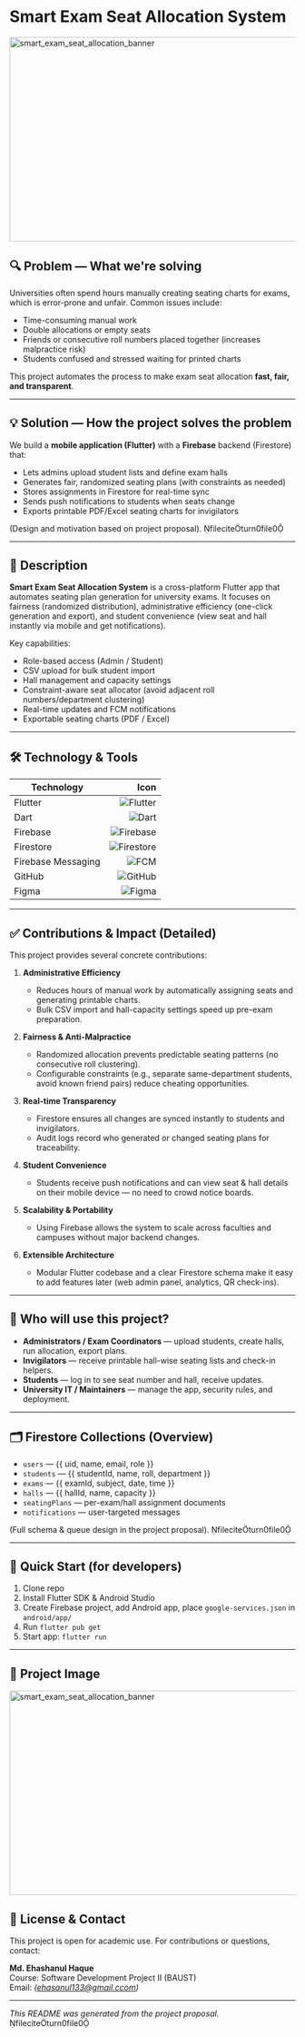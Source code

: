 # Smart Exam Seat Allocation System

<img width="1200" height="360" alt="smart_exam_seat_allocation_banner" src="https://github.com/user-attachments/assets/1b04aa86-929c-4088-9582-c6494fdf2ef8" />

## 🔍 Problem — What we're solving
Universities often spend hours manually creating seating charts for exams, which is error-prone and unfair. Common issues include:
- Time-consuming manual work
- Double allocations or empty seats
- Friends or consecutive roll numbers placed together (increases malpractice risk)
- Students confused and stressed waiting for printed charts

This project automates the process to make exam seat allocation **fast, fair, and transparent**.

---

## 💡 Solution — How the project solves the problem
We build a **mobile application (Flutter)** with a **Firebase** backend (Firestore) that:
- Lets admins upload student lists and define exam halls
- Generates fair, randomized seating plans (with constraints as needed)
- Stores assignments in Firestore for real-time sync
- Sends push notifications to students when seats change
- Exports printable PDF/Excel seating charts for invigilators

(Design and motivation based on project proposal). fileciteturn0file0

---

## 📜 Description
**Smart Exam Seat Allocation System** is a cross-platform Flutter app that automates seating plan generation for university exams. It focuses on fairness (randomized distribution), administrative efficiency (one-click generation and export), and student convenience (view seat and hall instantly via mobile and get notifications).

Key capabilities:
- Role-based access (Admin / Student)
- CSV upload for bulk student import
- Hall management and capacity settings
- Constraint-aware seat allocator (avoid adjacent roll numbers/department clustering)
- Real-time updates and FCM notifications
- Exportable seating charts (PDF / Excel)

---

## 🛠️ Technology & Tools

| Technology | Icon |
|---|---:|
| Flutter | ![Flutter](https://img.shields.io/badge/Flutter-02569B?logo=flutter&logoColor=white) |
| Dart | ![Dart](https://img.shields.io/badge/Dart-0175C2?logo=dart&logoColor=white) |
| Firebase | ![Firebase](https://img.shields.io/badge/Firebase-FFCA28?logo=firebase&logoColor=black) |
| Firestore | ![Firestore](https://img.shields.io/badge/Firestore-FFA000?logo=google-cloud&logoColor=white) |
| Firebase Messaging | ![FCM](https://img.shields.io/badge/FCM-4285F4?logo=google&logoColor=white) |
| GitHub | ![GitHub](https://img.shields.io/badge/GitHub-181717?logo=github&logoColor=white) |
| Figma | ![Figma](https://img.shields.io/badge/Figma-F24E1E?logo=figma&logoColor=white) |

---

## ✅ Contributions & Impact (Detailed)
This project provides several concrete contributions:

1. **Administrative Efficiency**
    - Reduces hours of manual work by automatically assigning seats and generating printable charts.
    - Bulk CSV import and hall-capacity settings speed up pre-exam preparation.

2. **Fairness & Anti-Malpractice**
    - Randomized allocation prevents predictable seating patterns (no consecutive roll clustering).
    - Configurable constraints (e.g., separate same-department students, avoid known friend pairs) reduce cheating opportunities.

3. **Real-time Transparency**
    - Firestore ensures all changes are synced instantly to students and invigilators.
    - Audit logs record who generated or changed seating plans for traceability.

4. **Student Convenience**
    - Students receive push notifications and can view seat & hall details on their mobile device — no need to crowd notice boards.

5. **Scalability & Portability**
    - Using Firebase allows the system to scale across faculties and campuses without major backend changes.

6. **Extensible Architecture**
    - Modular Flutter codebase and a clear Firestore schema make it easy to add features later (web admin panel, analytics, QR check-ins).

---

## 👥 Who will use this project?
- **Administrators / Exam Coordinators** — upload students, create halls, run allocation, export plans.
- **Invigilators** — receive printable hall-wise seating lists and check-in helpers.
- **Students** — log in to see seat number and hall, receive updates.
- **University IT / Maintainers** — manage the app, security rules, and deployment.

---

## 🗂️ Firestore Collections (Overview)
- `users` — {{ uid, name, email, role }}
- `students` — {{ studentId, name, roll, department }}
- `exams` — {{ examId, subject, date, time }}
- `halls` — {{ hallId, name, capacity }}
- `seatingPlans` — per-exam/hall assignment documents
- `notifications` — user-targeted messages

(Full schema & queue design in the project proposal). fileciteturn0file0

---

## 🚀 Quick Start (for developers)
1. Clone repo
2. Install Flutter SDK & Android Studio
3. Create Firebase project, add Android app, place `google-services.json` in `android/app/`
4. Run `flutter pub get`
5. Start app: `flutter run`

---

## 📸 Project Image
<img width="1200" height="360" alt="smart_exam_seat_allocation_banner" src="https://github.com/user-attachments/assets/30c43719-b1d8-4058-a957-1bad1d7f4cb5" />


## 📄 License & Contact
This project is open for academic use. For contributions or questions, contact:

**Md. Ehashanul Haque**  
Course: Software Development Project II (BAUST)  
Email: *(ehasanul133@gmail.ccom)*

---

*This README was generated from the project proposal.* fileciteturn0file0